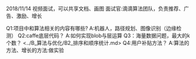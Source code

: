 2018/11/14
视频面试，可以共享文档、画图
面试官:滴滴算法团队，负责推荐、广告、激励、增长

Q1:项目中和算法相关的内容有哪些?
A:机器人，路径规划、图像识别（边缘检测）
Q2:caffe底层代码？
A:如何实现blob与层运算
Q3：海量数据问题，最大的k个数？
<../B_算法与优化/B2_排序和顺序统计.md>
Q4:用户补贴方法？
A:算法的方法、增长的方法:做实验

